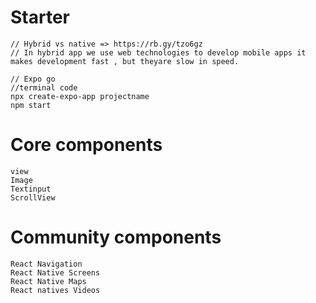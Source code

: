 # Starter
~~~
// Hybrid vs native => https://rb.gy/tzo6gz
// In hybrid app we use web technologies to develop mobile apps it makes development fast , but theyare slow in speed.  

// Expo go
//terminal code
npx create-expo-app projectname
npm start

~~~

# Core components
~~~
view
Image
Textinput
ScrollView

~~~

# Community components
~~~ 
React Navigation
React Native Screens
React Native Maps
React natives Videos

~~~

